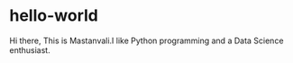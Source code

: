 # hello-world
Hi there,
This is Mastanvali.I like Python programming and a Data Science enthusiast.
